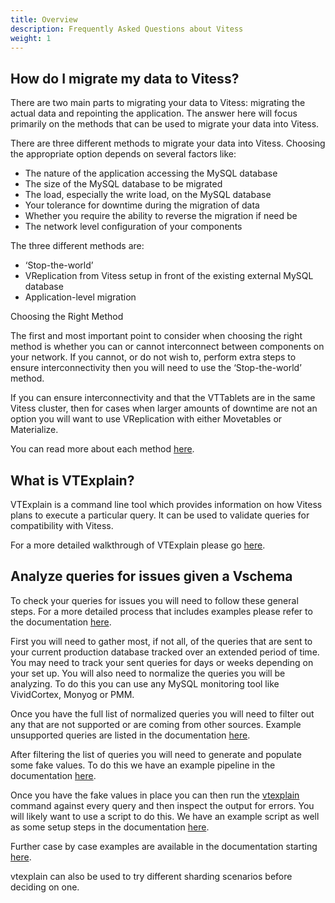 ```yaml
---
title: Overview
description: Frequently Asked Questions about Vitess
weight: 1
---
```


## How do I migrate my data to Vitess?

There are two main parts to migrating your data to Vitess: migrating the actual data and repointing the application. The answer here will focus primarily on the methods that can be used to migrate your data into Vitess.

There are three different methods to migrate your data into Vitess. Choosing the appropriate option depends on several factors like:
- The nature of the application accessing the MySQL database
- The size of the MySQL database to be migrated
- The load, especially the write load, on the MySQL database
- Your tolerance for downtime during the migration of data
- Whether you require the ability to reverse the migration if need be
- The network level configuration of your components

The three different methods are:
- ‘Stop-the-world’
- VReplication from Vitess setup in front of the existing external MySQL database
- Application-level migration

Choosing the Right Method

The first and most important point to consider when choosing the right method is whether you can or cannot interconnect between components on your network. If you cannot, or do not wish to, perform extra steps to ensure interconnectivity then you will need to use the ‘Stop-the-world’ method. 

If you can ensure interconnectivity and that the VTTablets are in the same Vitess cluster, then for cases when larger amounts of downtime are not an option you will want to use VReplication with either Movetables or Materialize. 

You can read more about each method [here](https://vitess.io/docs/user-guides/migration/migrate-data/).

## What is VTExplain?

VTExplain is a command line tool which provides information on how Vitess plans to execute a particular query. It can be used to validate queries for compatibility with Vitess.

For a more detailed walkthrough of VTExplain please go [here](https://vitess.io/docs/user-guides/sql/vtexplain/).

## Analyze queries for issues given a Vschema

To check your queries for issues you will need to follow these general steps. For a more detailed process that includes examples please refer to the documentation [here](https://vitess.io/docs/user-guides/sql/vtexplain/).

First you will need to gather most, if not all, of the queries that are sent to your current production database tracked over an extended period of time. You may need to track your sent queries for days or weeks depending on your set up. You will also need to normalize the queries you will be analyzing. To do this you can use any MySQL monitoring tool like VividCortex, Monyog or PMM. 

Once you have the full list of normalized queries you will need to filter out any that are not supported or are coming from other sources. Example unsupported queries are listed in the documentation [here](https://vitess.io/docs/reference/compatibility/mysql-compatibility/).

After filtering the list of queries you will need to generate and populate some fake values. To do this we have an example pipeline in the documentation [here](https://vitess.io/docs/user-guides/sql/vtexplain-in-bulk/#3-populate-fake-values-for-your-queries).

Once you have the fake values in place you can then run the [vtexplain](https://planetscale.freshdesk.com/en/support/solutions/articles/64000255725) command against every query and then inspect the output for errors. You will likely want to use a script to do this. We have an example script as well as some setup steps in the documentation [here](https://vitess.io/docs/reference/programs/vtexplain/#example-usage).

Further case by case examples are available in the documentation starting [here](https://vitess.io/docs/user-guides/sql/vtexplain-in-bulk/).

vtexplain can also be used to try different sharding scenarios before deciding on one.